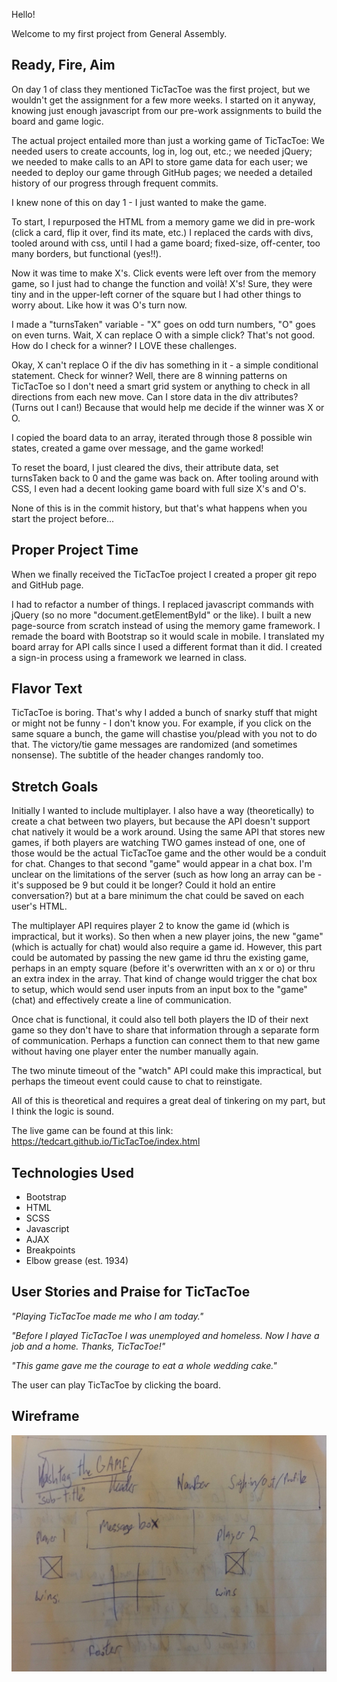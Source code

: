 Hello!

Welcome to my first project from General Assembly.

## Ready, Fire, Aim

On day 1 of class they mentioned TicTacToe was the first project, but we wouldn't get the assignment for a few more weeks. I started on it anyway, knowing just enough javascript from our pre-work assignments to build the board and game logic.

The actual project entailed more than just a working game of TicTacToe: We needed users to create accounts, log in, log out, etc.; we needed jQuery; we needed to make calls to an API to store game data for each user; we needed to deploy our game through GitHub pages; we needed a detailed history of our progress through frequent commits.

I knew none of this on day 1 - I just wanted to make the game.

To start, I repurposed the HTML from a memory game we did in pre-work (click a card, flip it over, find its mate, etc.) I replaced the cards with divs, tooled around with css, until I had a game board; fixed-size, off-center, too many borders, but functional (yes!!).

Now it was time to make X's. Click events were left over from the memory game, so I just had to change the function and voilà! X's! Sure, they were tiny and in the upper-left corner of the square but I had other things to worry about. Like how it was O's turn now.

I made a "turnsTaken" variable - "X" goes on odd turn numbers, "O" goes on even turns. Wait, X can replace O with a simple click? That's not good. How do I check for a winner? I LOVE these challenges.

Okay, X can't replace O if the div has something in it - a simple conditional statement. Check for winner? Well, there are 8 winning patterns on TicTacToe so I don't need a smart grid system or anything to check in all directions from each new move. Can I store data in the div attributes? (Turns out I can!) Because that would help me decide if the winner was X or O.

I copied the board data to an array, iterated through those 8 possible win states, created a game over message, and the game worked!

To reset the board, I just cleared the divs, their attribute data, set turnsTaken back to 0 and the game was back on. After tooling around with CSS, I even had a decent looking game board with full size X's and O's.

None of this is in the commit history, but that's what happens when you start the project before...

## Proper Project Time

When we finally received the TicTacToe project I created a proper git repo and GitHub page.

I had to refactor a number of things. I replaced javascript commands with jQuery (so no more "document.getElementById" or the like). I built a new page-source from scratch instead of using the memory game framework. I remade the board with Bootstrap so it would scale in mobile. I translated my board array for API calls since I used a different format than it did. I created a sign-in process using a framework we learned in class.

## Flavor Text

TicTacToe is boring. That's why I added a bunch of snarky stuff that might or might not be funny - I don't know you. For example, if you click on the same square a bunch, the game will chastise you/plead with you not to do that. The victory/tie game messages are randomized (and sometimes nonsense). The subtitle of the header changes randomly too.

## Stretch Goals

Initially I wanted to include multiplayer. I also have a way (theoretically) to create a chat between two players, but because the API doesn't support chat natively it would be a work around. Using the same API that stores new games, if both players are watching TWO games instead of one, one of those would be the actual TicTacToe game and the other would be a conduit for chat. Changes to that second "game" would appear in a chat box. I'm unclear on the limitations of the server (such as how long an array can be - it's supposed be 9 but could it be longer? Could it hold an entire conversation?) but at a bare minimum the chat could be saved on each user's HTML.

The multiplayer API requires player 2 to know the game id (which is impractical, but it works). So then when a new player joins, the new "game" (which is actually for chat) would also require a game id. However, this part could be automated by passing the new game id thru the existing game, perhaps in an empty square (before it's overwritten with an x or o) or thru an extra index in the array. That kind of change would trigger the chat box to setup, which would send user inputs from an input box to the "game" (chat) and effectively create a line of communication.

Once chat is functional, it could also tell both players the ID of their next game so they don't have to share that information through a separate form of communication. Perhaps a function can connect them to that new game without having one player enter the number manually again.

The two minute timeout of the "watch" API could make this impractical, but perhaps the timeout event could cause to chat to reinstigate.

All of this is theoretical and requires a great deal of tinkering on my part, but I think the logic is sound.

The live game can be found at this link:
  https://tedcart.github.io/TicTacToe/index.html

## Technologies Used

  - Bootstrap
  - HTML
  - SCSS
  - Javascript
  - AJAX
  - Breakpoints
  - Elbow grease (est. 1934)

## User Stories and Praise for TicTacToe

*"Playing TicTacToe made me who I am today."*

*"Before I played TicTacToe I was unemployed and homeless. Now I have a job and a home. Thanks, TicTacToe!"*

*"This game gave me the courage to eat a whole wedding cake."*

The user can play TicTacToe by clicking the board.

## Wireframe

![Wireframe](TicTacToe-Wireframe-small.jpg)
